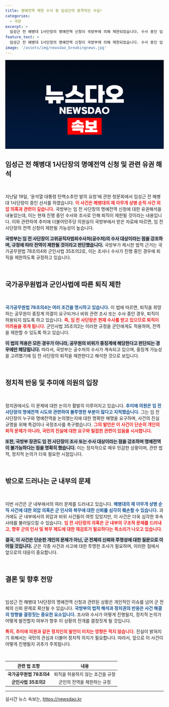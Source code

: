 ```yaml
---
title: 명예전역 제한 수사 중 임성근의 충격적인 사실!
categories:
  - 국방
excerpt: >
  임성근 전 해병대 1사단장의 명예전역 신청이 국방부에 의해 제한되었습니다. 수사 중인 임 소장, 진실 규명 촉구하는 추미애 의원의 발언이 주목받고 있습니다. 달라질 전역 승인 여부, 향후 진전은? 클릭해보세요!
feature_text: >
  임성근 전 해병대 1사단장의 명예전역 신청이 국방부에 의해 제한되었습니다. 수사 중인 임 소장, 진실 규명 촉구하는 추미애 의원의 발언이 주목받고 있습니다. 달라질 전역 승인 여부, 향후 진전은? 클릭해보세요!
image: '/assets/img/newsdao_breakingnews.jpg'
---
```


<p><img src="/assets/img/newsdao_breakingnews.jpg" alt="koreaapp 속보" /></p>

<h2 data-ke-size="size26">임성근 전 해병대 1사단장의 명예전역 신청 및 관련 유권 해석</h2>

<p data-ke-size="size16">&nbsp;</p>

<p>지난달 19일, ‘윤석열 대통령 탄핵소추안 발의 요청’에 관한 청문회에서 임성근 전 해병대 1사단장이 증인 선서를 하였습니다. <b><span style="color: #ee2323;">이 사건은 해병대의 채 아무개 상병 순직 사건 외압 의혹과 관련이 깊습니다.</span></b> 국방부는 임 전 사단장의 명예전역 신청에 대한 유권해석을 내놓았는데, 이는 현재 진행 중인 수사와 조사로 인해 퇴직이 제한될 것이라는 내용입니다. 이와 관련하여 추미애 더불어민주당 의원실이 국방부에서 받은 자료에 따르면, 임 전 사단장의 전역 신청이 제한될 가능성이 높습니다.</p>

<p><b><span style="background-color: #21538527;">국방부는 임 전 사단장이 고위공직자범죄수사처(공수처)의 수사 대상이라는 점을 강조하며, 규정에 따라 전역이 제한될 것이라고 판단했습니다.</span></b> 국방부가 제시한 법적 근거는 국가공무원법 78조의4와 군인사법 35조의2로, 이는 조사나 수사가 진행 중인 경우에 퇴직을 제한하도록 규정하고 있습니다.</p>

<p data-ke-size="size16">&nbsp;</p>

<h2 data-ke-size="size26">국가공무원법과 군인사법에 따른 퇴직 제한</h2>

<p data-ke-size="size16">&nbsp;</p>

<p><b><span style="color: #1a5490;">국가공무원법 78조의4는 여러 조건을 명시하고 있습니다.</span></b> 이 법에 따르면, 퇴직을 희망하는 공무원이 중징계 의결이 요구되거나 비위 관련 조사 또는 수사 중인 경우, 퇴직이 허용되지 않도록 하고 있습니다. <b><span style="color: #ee2323;">즉, 임 전 사단장은 현재 수사를 받고 있으므로 퇴직이 어려움을 겪게 됩니다.</span></b> 군인사법 35조의2는 이러한 규정을 군인에게도 적용하여, 전역을 제한할 수 있도록 하고 있습니다.</p>

<p><b><span style="background-color: #21538527;">이 법의 적용은 모든 경우가 아니라, 공무원의 비위가 중징계에 해당한다고 판단되는 경우에만 해당됩니다.</span></b> 따라서, 국방부는 공수처의 수사가 계속되고 있으며, 중징계 가능성을 고려했기에 임 전 사단장의 퇴직을 제한한다고 해석한 것으로 보입니다.</p>

<p data-ke-size="size16">&nbsp;</p>

<h2 data-ke-size="size26">정치적 반응 및 추미애 의원의 입장</h2>

<p data-ke-size="size16">&nbsp;</p>

<p>정치권에서도 이 문제에 대한 논의가 활발히 이루어지고 있습니다. <b><span style="color: #1a5490;">추미애 의원은 임 전 사단장의 명예전역 시도와 관련하여 불투명한 부분이 많다고 지적했습니다.</span></b> 그는 임 전 사단장이 누구와 명예전역을 논의했는지에 대한 명확한 해명을 요구하며, 사건의 진실 규명을 위해 특검이나 국정조사를 촉구했습니다. <b><span style="color: #ee2323;">그의 발언은 이 사건이 단순히 개인의 퇴직 문제가 아니라, 국민의 진실에 대한 요구와 밀접한 관련이 있음을 시사합니다.</span></b></p>

<p><b><span style="background-color: #21538527;">또한, 국방부 장관도 임 전 사단장이 조사 또는 수사 대상이라는 점을 강조하며 명예전역이 불가능하다는 점을 명확히 했습니다.</span></b> 이는 정치적으로 매우 민감한 상황이며, 관련 법적, 정치적 논의가 더욱 필요한 시점입니다.</p>

<p data-ke-size="size16">&nbsp;</p>

<h2 data-ke-size="size26">밖으로 드러나는 군 내부의 문제</h2>

<p data-ke-size="size16">&nbsp;</p>

<p>이번 사건은 군 내부에서의 여러 문제를 드러내고 있습니다. <b><span style="color: #1a5490;">해병대의 채 아무개 상병 순직 사건에 대한 외압 의혹은 군 인사와 복무에 대한 신뢰를 심각히 훼손할 수 있습니다.</span></b> 과거에도 군 내부에서의 외압과 비위 사건들이 여럿 있었지만, 이 사건은 더욱 심각한 후속 사태를 불러일으킬 수 있습니다. <b><span style="color: #ee2323;">임 전 사단장의 의혹은 군 내부의 구조적 문제를 드러내고, 향후 군의 인사 및 복무 제도에 대한 재검토가 필요하다는 목소리가 나오고 있습니다.</span></b></p>

<p><b><span style="background-color: #21538527;">결국, 이 사건은 단순한 개인의 문제가 아닌, 군 전체의 신뢰와 투명성에 대한 질문으로 이어질 것입니다.</span></b> 군은 각종 사건과 사고에 대한 투명한 조사가 필요하며, 이러한 점에서 앞으로의 대응이 중요합니다. </p>

<p data-ke-size="size16">&nbsp;</p>

<h2 data-ke-size="size26">결론 및 향후 전망</h2>

<p data-ke-size="size16">&nbsp;</p>

<p>임성근 전 해병대 1사단장의 명예전역 신청과 관련된 상황은 개인적인 이슈를 넘어 군 전체의 신뢰 문제로 확산될 수 있습니다. <b><span style="color: #1a5490;">국방부의 법적 해석과 정치권의 반응은 사건 해결의 방향을 결정짓는 중요한 요소입니다.</span></b> 조사와 수사가 어떻게 진행될지, 정치적 논의가 어떻게 발전할지 여부가 향후 이 상황의 전개를 결정짓게 될 것입니다.</p>

<p><b><span style="color: #ee2323;">특히, 추미애 의원과 같은 정치인의 발언이 미치는 영향은 적지 않습니다.</span></b> 진실이 밝혀지기 위해서는 국민의 관심과 더불어 정치적 의지가 필요합니다. 따라서, 앞으로 이 사건이 어떻게 진행될지 귀추가 주목됩니다. </p>

<p data-ke-size="size16">&nbsp;</p>

<table style="width: 100%;">
    <thead>
        <tr>
            <th style="text-align: center;"><b>관련 법 조항</b></th>
            <th style="text-align: center;"><b>내용</b></th>
        </tr>
    </thead>
    <tbody>
        <tr>
            <td style="text-align: center; height: 17px;"><b>국가공무원법 78조의4</b></td>
            <td style="text-align: center; height: 17px;">퇴직을 허용하지 않는 조건을 규정</td>
        </tr>
        <tr>
            <td style="text-align: center; height: 17px;"><b>군인사법 35조의2</b></td>
            <td style="text-align: center; height: 17px;">군인의 전역을 제한하는 규정</td>
        </tr>
    </tbody>
</table>

<hr>
실시간 뉴스 속보는, <a href="https://newsdao.kr" rel="dofollow">https://newsdao.kr</a>


